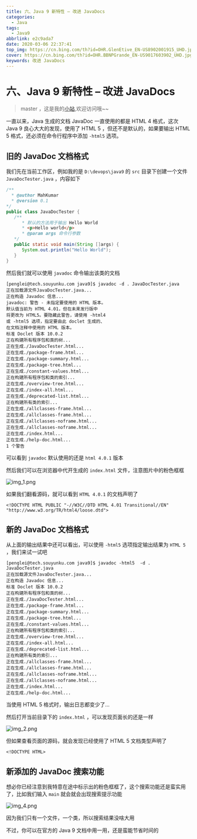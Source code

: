 ```yaml
---
title: 六、Java 9 新特性 – 改进 JavaDocs
categories:
  - Java
tags:
  - Java9
abbrlink: e2c9ada7
date: 2020-03-06 22:37:41
top_img: https://cn.bing.com/th?id=OHR.GlenEtive_EN-US8902001915_UHD.jpg
cover: https://cn.bing.com/th?id=OHR.BBNPGrande_EN-US9017603902_UHD.jpg
keywords: 改进 JavaDocs
---
```

# 六、Java 9 新特性 – 改进 JavaDocs
> master ，这是我的[小站](https://www.tryrun.top),欢迎访问哦~~

一直以来，Java 生成的文档 JavaDoc 一直使用的都是 HTML 4 格式，这次 Java 9 良心大大的发现，使用了 HTML 5 ，但还不是默认的，如果要输出 HTML 5 格式，还必须在命令行程序中添加 `-html5` 选项。

## 旧的 JavaDoc 文档格式

我们先在当前工作区，例如我的是 `D:\devops\java9` 的 `src` 目录下创建一个文件 `JavaDocTester.java` ，内容如下

```JAVA
/**
  * @author MahKumar
  * @version 0.1
*/
public class JavaDocTester {
   /**
      * 默认的方法用于输出 Hello World 
      * <p>Hello world</p>
      * @param args 命令行参数
   */
   public static void main(String []args) {
      System.out.println("Hello World");
   }
}
```

然后我们就可以使用 `javadoc` 命令输出该类的文档

```SH
[penglei@tech.souyunku.com java9]$ javadoc -d . JavaDocTester.java 
正在加载源文件JavaDocTester.java...
正在构造 Javadoc 信息...
javadoc: 警告 - 未指定要使用的 HTML 版本。
默认值当前为 HTML 4.01，但在未来发行版中
将更改为 HTML5。要隐藏此警告，请使用 -html4 
或 -html5 选项，指定要由此 doclet 生成的、
在文档注释中使用的 HTML 版本。
标准 Doclet 版本 10.0.2
正在构建所有程序包和类的树...
正在生成./JavaDocTester.html...
正在生成./package-frame.html...
正在生成./package-summary.html...
正在生成./package-tree.html...
正在生成./constant-values.html...
正在构建所有程序包和类的索引...
正在生成./overview-tree.html...
正在生成./index-all.html...
正在生成./deprecated-list.html...
正在构建所有类的索引...
正在生成./allclasses-frame.html...
正在生成./allclasses-frame.html...
正在生成./allclasses-noframe.html...
正在生成./allclasses-noframe.html...
正在生成./index.html...
正在生成./help-doc.html...
1 个警告
```

可以看到 `javadoc` 默认使用的还是 `html 4.0.1` 版本

然后我们可以在浏览器中代开生成的 `index.html` 文件，注意图片中的粉色框框

![img_1.png](https://s3.uuu.ovh/imgs/2022/05/06/7055e86ba363ca82.png)

如果我们翻看源码，就可以看到 `HTML 4.0.1` 的文档声明了

```
<!DOCTYPE HTML PUBLIC "-//W3C//DTD HTML 4.01 Transitional//EN" "http://www.w3.org/TR/html4/loose.dtd">
```

## 新的 JavaDoc 文档格式

从上面的输出结果中还可以看出，可以使用 `-html5` 选项指定输出结果为 `HTML 5` ，我们来试一试吧

```
[penglei@tech.souyunku.com java9]$ javadoc -html5  -d . JavaDocTester.java 
正在加载源文件JavaDocTester.java...
正在构造 Javadoc 信息...
标准 Doclet 版本 10.0.2
正在构建所有程序包和类的树...
正在生成./JavaDocTester.html...
正在生成./package-frame.html...
正在生成./package-summary.html...
正在生成./package-tree.html...
正在生成./constant-values.html...
正在构建所有程序包和类的索引...
正在生成./overview-tree.html...
正在生成./index-all.html...
正在生成./deprecated-list.html...
正在构建所有类的索引...
正在生成./allclasses-frame.html...
正在生成./allclasses-frame.html...
正在生成./allclasses-noframe.html...
正在生成./allclasses-noframe.html...
正在生成./index.html...
正在生成./help-doc.html...
```

当使用 HTML 5 格式时，输出日志都变少了…

然后打开当前目录下的 `index.html` ，可以发现页面长的还是一样

![img_2.png](https://s3.uuu.ovh/imgs/2022/05/06/7055e86ba363ca82.png)

但如果查看页面的源码，就会发现已经使用了 HTML 5 文档类型声明了

```
<!DOCTYPE HTML>
```

## 新添加的 JavaDoc 搜索功能

想必你已经注意到我特意在途中标示出的粉色框框了，这个搜索功能还是蛮实用了，比如我们输入 `main` 就会就会出现搜索提示功能

![img_4.png](https://s3.uuu.ovh/imgs/2022/05/06/bc41aff857608126.png)

因为我们只有一个文件，一个类，所以搜索结果没啥大用

不过，你可以在官方的 Java 9 文档中用一用，还是蛮能节省时间的

